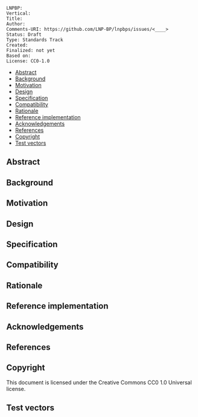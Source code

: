 ```
LNPBP: 
Vertical: 
Title: 
Author: 
Comments-URI: https://github.com/LNP-BP/lnpbps/issues/<____>
Status: Draft
Type: Standards Track
Created: 
Finalized: not yet
Based on: 
License: CC0-1.0
```

- [Abstract](#abstract)
- [Background](#background)
- [Motivation](#motivation)
- [Design](#design)
- [Specification](#specification)
- [Compatibility](#compatibility)
- [Rationale](#rationale)
- [Reference implementation](#reference-implementation)
- [Acknowledgements](#acknowledgements)
- [References](#references)
- [Copyright](#copyright)
- [Test vectors](#test-vectors)


## Abstract


## Background


## Motivation


## Design


## Specification


## Compatibility


## Rationale


## Reference implementation


## Acknowledgements


## References


## Copyright

This document is licensed under the Creative Commons CC0 1.0 Universal license.


## Test vectors

